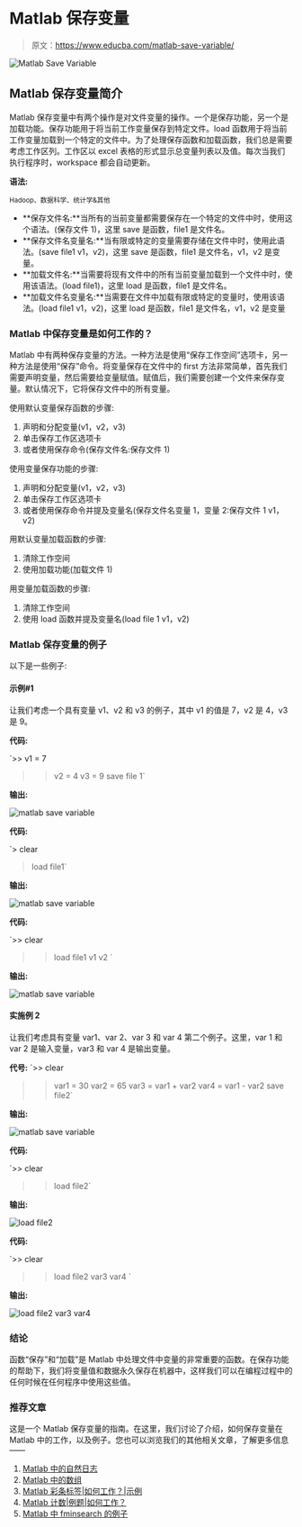 # Matlab 保存变量

> 原文：<https://www.educba.com/matlab-save-variable/>

![Matlab Save Variable](img/be1ae2703835574c87f4985b2f548024.png)



## Matlab 保存变量简介

Matlab 保存变量中有两个操作是对文件变量的操作。一个是保存功能，另一个是加载功能。保存功能用于将当前工作变量保存到特定文件。load 函数用于将当前工作变量加载到一个特定的文件中。为了处理保存函数和加载函数，我们总是需要考虑工作区列。工作区以 excel 表格的形式显示总变量列表以及值。每次当我们执行程序时，workspace 都会自动更新。

**语法:**

<small>Hadoop、数据科学、统计学&其他</small>

*   **保存文件名:**当所有的当前变量都需要保存在一个特定的文件中时，使用这个语法。(保存文件 1)，这里 save 是函数，file1 是文件名。
*   **保存文件名变量名:**当有限或特定的变量需要存储在文件中时，使用此语法。(save file1 v1，v2)，这里 save 是函数，file1 是文件名，v1，v2 是变量。
*   **加载文件名:**当需要将现有文件中的所有当前变量加载到一个文件中时，使用该语法。(load file1)，这里 load 是函数，file1 是文件名。
*   **加载文件名变量名:**当需要在文件中加载有限或特定的变量时，使用该语法。(load file1 v1，v2)，这里 load 是函数，file1 是文件名，v1，v2 是变量

### Matlab 中保存变量是如何工作的？

Matlab 中有两种保存变量的方法。一种方法是使用“保存工作空间”选项卡，另一种方法是使用“保存”命令。将变量保存在文件中的 first 方法非常简单，首先我们需要声明变量，然后需要给变量赋值。赋值后，我们需要创建一个文件来保存变量。默认情况下，它将保存文件中的所有变量。

使用默认变量保存函数的步骤:

1.  声明和分配变量(v1，v2，v3)
2.  单击保存工作区选项卡
3.  或者使用保存命令(保存文件名:保存文件 1)

使用变量保存功能的步骤:

1.  声明和分配变量(v1，v2，v3)
2.  单击保存工作区选项卡
3.  或者使用保存命令并提及变量名(保存文件名变量 1，变量 2:保存文件 1 v1，v2)

用默认变量加载函数的步骤:

1.  清除工作空间
2.  使用加载功能(加载文件 1)

用变量加载函数的步骤:

1.  清除工作空间
2.  使用 load 函数并提及变量名(load file 1 v1，v2)

### Matlab 保存变量的例子

以下是一些例子:

#### 示例#1

让我们考虑一个具有变量 v1、v2 和 v3 的例子，其中 v1 的值是 7，v2 是 4，v3 是 9。

**代码:**

`>> v1 = 7
>> v2 = 4
>> v3 = 9
> save file 1`

**输出:**

![matlab save variable](img/66d50ee6be531537bdb07cd0e9afc64d.png)



**代码:**

`> clear
> load file1`

**输出:**

![matlab save variable](img/5fc8d31b15cb719d21ad7ed5c59c4a3c.png)



**代码:**

`>> clear
>> load file1 v1 v2
>>`

**输出:**

![matlab save variable](img/15fa6ba73be37decfc600be48622d104.png)



#### 实施例 2

让我们考虑具有变量 var1、var 2、var 3 和 var 4 第二个例子。这里，var 1 和 var 2 是输入变量，var3 和 var 4 是输出变量。

**代号:**
`>> clear
>> var1 = 30
>> var2 = 65
>> var3 = var1 + var2
>> var4 = var1 - var2
>> save file2`

**输出:**

![matlab save variable](img/e6a2ce8484fdd83e1e049873ac7c7267.png)



**代码:**

`>> clear
>> load file2`

**输出:**

![load file2](img/d20d7f8716471a6478bab82df31d6341.png)



**代码:**

`>> clear
>> load file2 var3 var4
>>`

**输出:**

![load file2 var3 var4](img/e8cead44118fcbfa72f8024015a451af.png)



### 结论

函数“保存”和“加载”是 Matlab 中处理文件中变量的非常重要的函数。在保存功能的帮助下，我们将变量值和数据永久保存在机器中，这样我们可以在编程过程中的任何时候在任何程序中使用这些值。

### 推荐文章

这是一个 Matlab 保存变量的指南。在这里，我们讨论了介绍，如何保存变量在 Matlab 中的工作，以及例子。您也可以浏览我们的其他相关文章，了解更多信息——

1.  [Matlab 中的自然日志](https://www.educba.com/natural-log-in-matlab/)
2.  [Matlab 中的数组](https://www.educba.com/arrays-in-matlab/)
3.  [Matlab 彩条标签|如何工作？|示例](https://www.educba.com/matlab-colorbar-label/)
4.  [Matlab 计数|例题|如何工作？](https://www.educba.com/matlab-count/)
5.  [Matlab 中 fminsearch 的例子](https://www.educba.com/fminsearch-in-matlab/)





